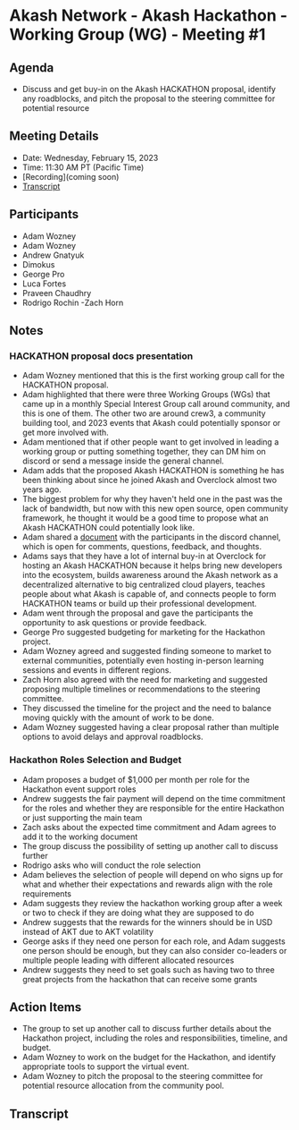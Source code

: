# Akash Network - Akash Hackathon - Working Group (WG) - Meeting #1

## Agenda
- Discuss and get buy-in on the Akash HACKATHON proposal, identify any roadblocks, and pitch the proposal to the steering committee for potential resource 

## Meeting Details

- Date: Wednesday, February 15, 2023
- Time: 11:30 AM PT (Pacific Time)
- [Recording](coming soon)
- [Transcript](#Transcript)

## Participants
- Adam Wozney 
- Adam Wozney
- Andrew Gnatyuk
- Dimokus
- George Pro
- Luca Fortes
- Praveen Chaudhry
- Rodrigo Rochin
-Zach Horn


## Notes

### HACKATHON proposal docs presentation
* Adam Wozney mentioned that this is the first working group call for the HACKATHON proposal.
* Adam highlighted that there were three Working Groups (WGs) that came up in a monthly Special Interest Group call around community, and this is one of them. The other two are around crew3, a community building tool, and 2023 events that Akash could potentially sponsor or get more involved with.
* Adam mentioned that if other people want to get involved in leading a working group or putting something together, they can DM him on discord or send a message inside the general channel.
* Adam adds that the proposed Akash HACKATHON is something he has been thinking about since he joined Akash and Overclock almost two years ago.
* The biggest problem for why they haven't held one in the past was the lack of bandwidth, but now with this new open source, open community framework, he thought it would be a good time to propose what an Akash HACKATHON could potentially look like.
* Adam shared a [document](https://docs.google.com/document/d/1AE0k3QdejTY-s3B7zTZuCP06A5ie8n_yXF_lZGmUKUc/edit?usp=sharing ) with the participants in the discord channel, which is open for comments, questions, feedback, and thoughts.
* Adams says that they have a lot of internal buy-in at Overclock for hosting an Akash HACKATHON because it helps bring new developers into the ecosystem, builds awareness around the Akash network as a decentralized alternative to big centralized cloud players, teaches people about what Akash is capable of, and connects people to form HACKATHON teams or build up their professional development.
* Adam went through the proposal and gave the participants the opportunity to ask questions or provide feedback.
* George Pro suggested budgeting for marketing for the Hackathon project.
* Adam Wozney agreed and suggested finding someone to market to external communities, potentially even hosting in-person learning sessions and events in different regions.
* Zach Horn also agreed with the need for marketing and suggested proposing multiple timelines or recommendations to the steering committee.
* They discussed the timeline for the project and the need to balance moving quickly with the amount of work to be done.
* Adam Wozney suggested having a clear proposal rather than multiple options to avoid delays and approval roadblocks.

### Hackathon Roles Selection and Budget
* Adam proposes a budget of $1,000 per month per role for the Hackathon event support roles
* Andrew suggests the fair payment will depend on the time commitment for the roles and whether they are responsible for the entire Hackathon or just supporting the main team
* Zach asks about the expected time commitment and Adam agrees to add it to the working document
* The group discuss the possibility of setting up another call to discuss further
* Rodrigo asks who will conduct the role selection
* Adam believes the selection of people will depend on who signs up for what and whether their expectations and rewards align with the role requirements
* Adam suggests they review the hackathon working group after a week or two to check if they are doing what they are supposed to do
* Andrew suggests that the rewards for the winners should be in USD instead of AKT due to AKT volatility
* George asks if they need one person for each role, and Adam suggests one person should be enough, but they can also consider co-leaders or multiple people leading with different allocated resources
* Andrew suggests they need to set goals such as having two to three great projects from the hackathon that can receive some grants

## Action Items
- The group to set up another call to discuss further details about the Hackathon project, including the roles and responsibilities, timeline, and budget.
- Adam Wozney to work on the budget for the Hackathon, and identify appropriate tools to support the virtual event.
- Adam Wozney to pitch the proposal to the steering committee for potential resource allocation from the community pool.

## Transcript
